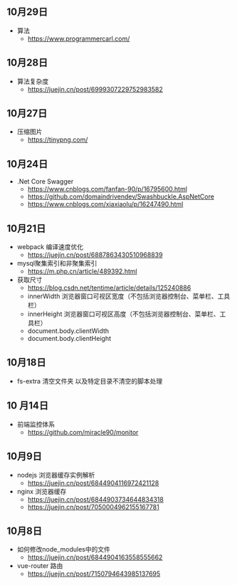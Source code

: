 ## 10月29日
- 算法
  - https://www.programmercarl.com/
## 10月28日
- 算法复杂度
  - https://juejin.cn/post/6999307229752983582
## 10月27日
- 压缩图片
  - https://tinypng.com/
## 10月24日
- .Net Core Swagger 
  - https://www.cnblogs.com/fanfan-90/p/16795600.html
  - https://github.com/domaindrivendev/Swashbuckle.AspNetCore
  - https://www.cnblogs.com/xiaxiaolu/p/16247490.html
## 10月21日
- webpack 编译速度优化
  - https://juejin.cn/post/6887863430510968839
- mysql聚集索引和非聚集索引
  - https://m.php.cn/article/489392.html
- 获取尺寸
  - https://blog.csdn.net/tentime/article/details/125240886
  - innerWidth 浏览器窗口可视区宽度（不包括浏览器控制台、菜单栏、工具栏） 
  - innerHeight 浏览器窗口可视区高度（不包括浏览器控制台、菜单栏、工具栏）
  - document.body.clientWidth
  - document.body.clientHeight
## 10月18日
- fs-extra 清空文件夹 以及特定目录不清空的脚本处理
## 10 月14日
- 前端监控体系
  - https://github.com/miracle90/monitor
## 10月9日
- nodejs 浏览器缓存实例解析
  - https://juejin.cn/post/6844904116972421128
- nginx 浏览器缓存
  - https://juejin.cn/post/6844903734644834318
  - https://juejin.cn/post/7050004962155167781
## 10月8日
- 如何修改node_modules中的文件
  - https://juejin.cn/post/6844904163558555662
- vue-router 路由
  - https://juejin.cn/post/7150794643985137695